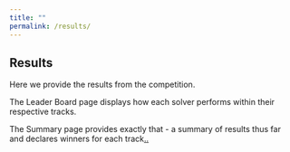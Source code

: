 ```yaml
---
title: ""
permalink: /results/
---
```


## Results
Here we provide the results from the competition.

The Leader Board page displays how each solver performs within their respective tracks.

The Summary page provides exactly that - a summary of results thus far and declares winners for each track[.](./shadow-leader-board/shadow-leader-board.md)[.](./final-leader-board/final-leader-board.md)


